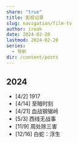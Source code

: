 ```yaml
---
share: "true"
title: 影视记录
slug: navigation/film-tv
author: iroak
date: 2024-02-20
lastmod: 2024-02-20
series:
  - 导航
dir: /content/posts
---
```

## 2024
* [4/2]  1917
* [4/14]  至暗时刻
* [4/21]  血战钢锯岭
* [5/3]  西线无战事
* [11/9]  周处除三害
* [12/16]  白蛇：浮生
